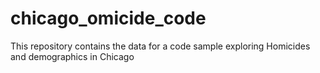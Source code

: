 # chicago_omicide_code
This repository contains the data for a code sample exploring Homicides and demographics in Chicago
